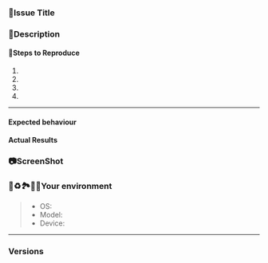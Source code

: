 ### **🐞Issue Title**


### **📝Description**



#### **👣Steps to Reproduce**

   1.
   2.
   3.
   4.

---
#### **Expected behaviour**


#### **Actual Results**


### **📷ScreenShot**


### **🍃♻️🏞️💚🌱Your environment**
> * OS: <!--[e.g. Ubuntu 5.4.0-26-generic x86_64 / Windows 1904 ...]-->
> * Model: 
> * Device: 
---
### **Versions**
